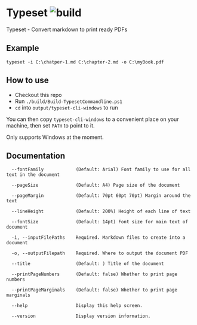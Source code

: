 # Typeset ![build](https://github.com/MikielAgutu/Typeset/actions/workflows/dotnet.yml/badge.svg)

Typeset - Convert markdown to print ready PDFs

## Example

```
typeset -i C:\chatper-1.md C:\chapter-2.md -o C:\myBook.pdf
```

## How to use

- Checkout this repo
- Run `./build/Build-TypesetCommandline.ps1`
- `cd` into `output/typeset-cli-windows` to run

You can then copy `typeset-cli-windows` to a convenient place on your machine, then set `PATH` to point to it.

Only supports Windows at the moment.

## Documentation

```
  --fontFamily            (Default: Arial) Font family to use for all text in the document

  --pageSize              (Default: A4) Page size of the document

  --pageMargin            (Default: 70pt 60pt 70pt) Margin around the text

  --lineHeight            (Default: 200%) Height of each line of text

  --fontSize              (Default: 14pt) Font size for main text of document

  -i, --inputFilePaths    Required. Markdown files to create into a document

  -o, --outputFilepath    Required. Where to output the document PDF

  --title                 (Default: ) Title of the document

  --printPageNumbers      (Default: false) Whether to print page numbers

  --printPageMarginals    (Default: false) Whether to print page marginals

  --help                  Display this help screen.

  --version               Display version information.
```
